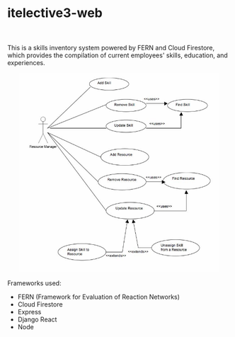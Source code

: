 # itelective3-web

</br></br>
This is a skills inventory system powered by FERN and Cloud Firestore, which provides the compilation of current employees' skills, education, and experiences.
<p align="center">
  <img src="skills inventory.jpg" data-canonical-src="https://gyazo.com/eb5c5741b6a9a16c692170a41a49c858.png" width="450" height="450" />
</p>


Frameworks used:

* FERN (Framework for Evaluation of Reaction Networks)
* Cloud Firestore
* Express
* Django React
* Node
